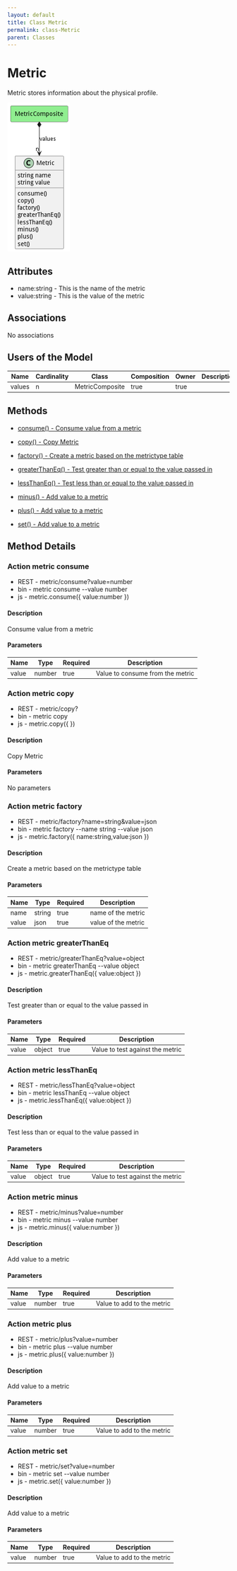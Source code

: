```yaml
---
layout: default
title: Class Metric
permalink: class-Metric
parent: Classes
---
```


# Metric

Metric stores information about the physical profile. 

![Logical Diagram](./logical.png)

## Attributes

* name:string - This is the name of the metric
* value:string - This is the value of the metric


## Associations

No associations



## Users of the Model

| Name | Cardinality | Class | Composition | Owner | Description |
| --- | --- | --- | --- | --- | --- |
| values | n | MetricComposite | true | true |  |





## Methods

* [consume() - Consume value from a metric](#action-consume)

* [copy() - Copy Metric](#action-copy)

* [factory() - Create a metric based on the metrictype table](#action-factory)

* [greaterThanEq() - Test greater than or equal to the value passed in](#action-greaterThanEq)

* [lessThanEq() - Test less than or equal to the value passed in](#action-lessThanEq)

* [minus() - Add value to a metric](#action-minus)

* [plus() - Add value to a metric](#action-plus)

* [set() - Add value to a metric](#action-set)


<h2>Method Details</h2>
    
### Action metric consume



* REST - metric/consume?value=number
* bin - metric consume --value number
* js - metric.consume({ value:number })

#### Description
Consume value from a metric

#### Parameters

| Name | Type | Required | Description |
|---|---|---|---|
| value | number |true | Value to consume from the metric |




### Action metric copy



* REST - metric/copy?
* bin - metric copy 
* js - metric.copy({  })

#### Description
Copy Metric

#### Parameters

No parameters



### Action metric factory



* REST - metric/factory?name=string&amp;value=json
* bin - metric factory --name string --value json
* js - metric.factory({ name:string,value:json })

#### Description
Create a metric based on the metrictype table

#### Parameters

| Name | Type | Required | Description |
|---|---|---|---|
| name | string |true | name of the metric |
| value | json |true | value of the metric |




### Action metric greaterThanEq



* REST - metric/greaterThanEq?value=object
* bin - metric greaterThanEq --value object
* js - metric.greaterThanEq({ value:object })

#### Description
Test greater than or equal to the value passed in

#### Parameters

| Name | Type | Required | Description |
|---|---|---|---|
| value | object |true | Value to test against the metric |




### Action metric lessThanEq



* REST - metric/lessThanEq?value=object
* bin - metric lessThanEq --value object
* js - metric.lessThanEq({ value:object })

#### Description
Test less than or equal to the value passed in

#### Parameters

| Name | Type | Required | Description |
|---|---|---|---|
| value | object |true | Value to test against the metric |




### Action metric minus



* REST - metric/minus?value=number
* bin - metric minus --value number
* js - metric.minus({ value:number })

#### Description
Add value to a metric

#### Parameters

| Name | Type | Required | Description |
|---|---|---|---|
| value | number |true | Value to add to the metric |




### Action metric plus



* REST - metric/plus?value=number
* bin - metric plus --value number
* js - metric.plus({ value:number })

#### Description
Add value to a metric

#### Parameters

| Name | Type | Required | Description |
|---|---|---|---|
| value | number |true | Value to add to the metric |




### Action metric set



* REST - metric/set?value=number
* bin - metric set --value number
* js - metric.set({ value:number })

#### Description
Add value to a metric

#### Parameters

| Name | Type | Required | Description |
|---|---|---|---|
| value | number |true | Value to add to the metric |





